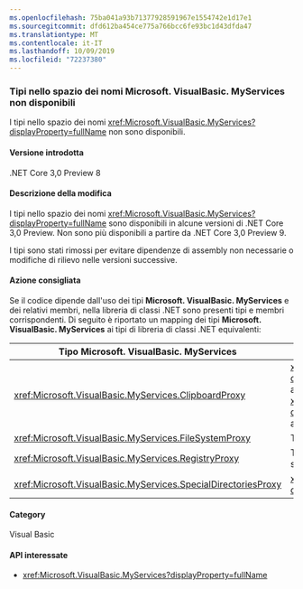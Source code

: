 ```yaml
---
ms.openlocfilehash: 75ba041a93b71377928591967e1554742e1d17e1
ms.sourcegitcommit: dfd612ba454ce775a766bcc6fe93bc1d43dfda47
ms.translationtype: MT
ms.contentlocale: it-IT
ms.lasthandoff: 10/09/2019
ms.locfileid: "72237380"
---
```

### <a name="types-in-microsoftvisualbasicmyservices-namespace-not-available"></a>Tipi nello spazio dei nomi Microsoft. VisualBasic. MyServices non disponibili

I tipi nello spazio dei nomi <xref:Microsoft.VisualBasic.MyServices?displayProperty=fullName> non sono disponibili.

#### <a name="version-introduced"></a>Versione introdotta

.NET Core 3,0 Preview 8

#### <a name="change-description"></a>Descrizione della modifica

I tipi nello spazio dei nomi <xref:Microsoft.VisualBasic.MyServices?displayProperty=fullName> sono disponibili in alcune versioni di .NET Core 3,0 Preview. Non sono più disponibili a partire da .NET Core 3,0 Preview 9.

I tipi sono stati rimossi per evitare dipendenze di assembly non necessarie o modifiche di rilievo nelle versioni successive.
 
#### <a name="recommended-action"></a>Azione consigliata

Se il codice dipende dall'uso dei tipi **Microsoft. VisualBasic. MyServices** e dei relativi membri, nella libreria di classi .NET sono presenti tipi e membri corrispondenti. Di seguito è riportato un mapping dei tipi **Microsoft. VisualBasic. MyServices** ai tipi di libreria di classi .NET equivalenti:

|Tipo Microsoft. VisualBasic. MyServices|Tipo libreria di classi .NET|
|--|--|
|<xref:Microsoft.VisualBasic.MyServices.ClipboardProxy>|<xref:System.Windows.Clipboard?displayProperty=nameWithType> per le applicazioni WPF, <xref:System.Windows.Forms.Clipboard?displayProperty=nameWithType> per applicazioni Windows Forms| 
|<xref:Microsoft.VisualBasic.MyServices.FileSystemProxy>|Tipi nello spazio dei nomi <xref:System.IO>|
|<xref:Microsoft.VisualBasic.MyServices.RegistryProxy>|Tipi correlati al registro di sistema nello spazio dei nomi <xref:Microsoft.Win32>|
|<xref:Microsoft.VisualBasic.MyServices.SpecialDirectoriesProxy>|<xref:System.Environment.GetFolderPath%2A?displayProperty=nameWithType>|

#### <a name="category"></a>Category

Visual Basic

#### <a name="affected-apis"></a>API interessate

- <xref:Microsoft.VisualBasic.MyServices?displayProperty=fullName>

<!--

### Affected APIs

- `N:Microsoft.VisualBasic.MyServices`

-- >

